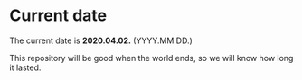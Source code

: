 # Current date

The current date is **2020.04.02.** (YYYY.MM.DD.)

This repository will be good when the world ends, so we will know how long it lasted.